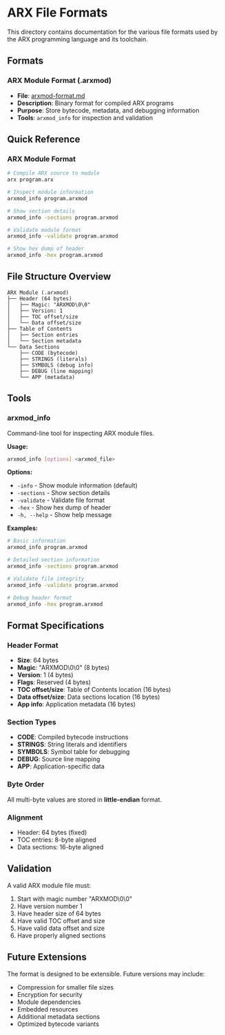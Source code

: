 # ARX File Formats

This directory contains documentation for the various file formats used by the ARX programming language and its toolchain.

## Formats

### ARX Module Format (.arxmod)
- **File**: [arxmod-format.md](arxmod-format.md)
- **Description**: Binary format for compiled ARX programs
- **Purpose**: Store bytecode, metadata, and debugging information
- **Tools**: `arxmod_info` for inspection and validation

## Quick Reference

### ARX Module Format
```bash
# Compile ARX source to module
arx program.arx

# Inspect module information
arxmod_info program.arxmod

# Show section details
arxmod_info -sections program.arxmod

# Validate module format
arxmod_info -validate program.arxmod

# Show hex dump of header
arxmod_info -hex program.arxmod
```

## File Structure Overview

```
ARX Module (.arxmod)
├── Header (64 bytes)
│   ├── Magic: "ARXMOD\0\0"
│   ├── Version: 1
│   ├── TOC offset/size
│   └── Data offset/size
├── Table of Contents
│   ├── Section entries
│   └── Section metadata
└── Data Sections
    ├── CODE (bytecode)
    ├── STRINGS (literals)
    ├── SYMBOLS (debug info)
    ├── DEBUG (line mapping)
    └── APP (metadata)
```

## Tools

### arxmod_info
Command-line tool for inspecting ARX module files.

**Usage:**
```bash
arxmod_info [options] <arxmod_file>
```

**Options:**
- `-info` - Show module information (default)
- `-sections` - Show section details
- `-validate` - Validate file format
- `-hex` - Show hex dump of header
- `-h, --help` - Show help message

**Examples:**
```bash
# Basic information
arxmod_info program.arxmod

# Detailed section information
arxmod_info -sections program.arxmod

# Validate file integrity
arxmod_info -validate program.arxmod

# Debug header format
arxmod_info -hex program.arxmod
```

## Format Specifications

### Header Format
- **Size**: 64 bytes
- **Magic**: "ARXMOD\0\0" (8 bytes)
- **Version**: 1 (4 bytes)
- **Flags**: Reserved (4 bytes)
- **TOC offset/size**: Table of Contents location (16 bytes)
- **Data offset/size**: Data sections location (16 bytes)
- **App info**: Application metadata (16 bytes)

### Section Types
- **CODE**: Compiled bytecode instructions
- **STRINGS**: String literals and identifiers
- **SYMBOLS**: Symbol table for debugging
- **DEBUG**: Source line mapping
- **APP**: Application-specific data

### Byte Order
All multi-byte values are stored in **little-endian** format.

### Alignment
- Header: 64 bytes (fixed)
- TOC entries: 8-byte aligned
- Data sections: 16-byte aligned

## Validation

A valid ARX module file must:
1. Start with magic number "ARXMOD\0\0"
2. Have version number 1
3. Have header size of 64 bytes
4. Have valid TOC offset and size
5. Have valid data offset and size
6. Have properly aligned sections

## Future Extensions

The format is designed to be extensible. Future versions may include:
- Compression for smaller file sizes
- Encryption for security
- Module dependencies
- Embedded resources
- Additional metadata sections
- Optimized bytecode variants
